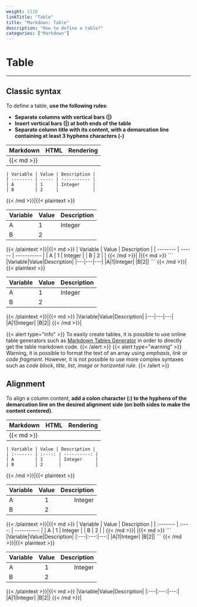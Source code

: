 ```yaml
---
weight: 2110
linkTitle: "Table"
title: "Markdown: Table"
description: "How to define a table?"
categories: ["Markdown"]
---
```


# Table
---

## Classic syntax

To define a table, **use the following rules**:

* **Separate columns with vertical bars (\|)**
* **Insert vertical bars (\|) at both ends of the table**
* **Separate column title with its content, with a demarcation line containing at least 3 hyphens characters (-)**

| Markdown | HTML | Rendering |
| -------- | ---- | --------- |
|{{< md >}}
```
| Variable | Value | Description |
| -------- | ----- | ----------- |
| A        | 1     | Integer     |
| B        | 2     |             |
```
{{< /md >}}|{{< plaintext >}}
<table>
  <thead>
    <tr>
      <th>Variable</th>
      <th>Value</th>
      <th>Description</th>
    </tr>
  </thead>
  <tbody>
    <tr>
      <td>A</td>
      <td>1</td>
      <td>Integer</td>
    </tr>
    <tr>
      <td>B</td>
      <td>2</td>
      <td></td>
    </tr>
  </tbody>
</table>
{{< /plaintext >}}|{{< md >}}
| Variable | Value | Description |
| -------- | ------ | ----------- |
| A        | 1      | Integer     |
| B        | 2      |             |
{{< /md >}}|
|{{< md >}}
```
|Variable|Value|Description|
|---|---|---|
|A|1|Integer|
|B|2||
```
{{< /md >}}|{{< plaintext >}}
<table>
  <thead>
    <tr>
      <th>Variable</th>
      <th>Value</th>
      <th>Description</th>
    </tr>
  </thead>
  <tbody>
    <tr>
      <td>A</td>
      <td>1</td>
      <td>Integer</td>
    </tr>
    <tr>
      <td>B</td>
      <td>2</td>
      <td></td>
    </tr>
  </tbody>
</table>
{{< /plaintext >}}|{{< md >}}
|Variable|Value|Description|
|---|---|---|
|A|1|Integer|
|B|2||
{{< /md >}}|

{{< alert type="info" >}}
To easily create tables, it is possible to use online table generators such as [Markdown Tables Generator](https://www.tablesgenerator.com/markdown_tables) in order to directly get the table markdown code.
{{< /alert >}}
{{< alert type="warning" >}}
Warning, it is possible to format the text of an array using *emphasis*, *link* or *code fragment*. However, it is not possible to use more complex syntaxes such as *code block*, *title*, *list*, *image* or *horizontal rule*.
{{< /alert >}}

## Alignment

To align a column content, **add a colon character (:) to the hyphens of the demarcation line on the desired alignment side (on both sides to make the content centered)**.

| Markdown | HTML | Rendering |
| -------- | ---- | --------- |
|{{< md >}}
```
| Variable | Value | Description |
| :------- | :----: | ----------: |
| A        | 1      | Integer     |
| B        | 2      |             |
```
{{< /md >}}|{{< plaintext >}}
<table>
  <thead>
    <tr>
      <th align="left">Variable</th>
      <th align="center">Value</th>
      <th align="right">Description</th>
    </tr>
  </thead>
  <tbody>
    <tr>
      <td align="left">A</td>
      <td align="center">1</td>
      <td align="right">Integer</td>
    </tr>
    <tr>
      <td align="left">B</td>
      <td align="center">2</td>
      <td align="right"></td>
    </tr>
  </tbody>
</table>
{{< /plaintext >}}|{{< md >}}
| Variable | Value | Description |
| :------- | :----: | ----------: |
| A        | 1      | Integer     |
| B        | 2      |             |
{{< /md >}}|
|{{< md >}}
```
|Variable|Value|Description|
|:---|:---:|---:|
|A|1|Integer|
|B|2||
```
{{< /md >}}|{{< plaintext >}}
<table>
  <thead>
    <tr>
      <th align="left">Variable</th>
      <th align="center">Value</th>
      <th align="right">Description</th>
    </tr>
  </thead>
  <tbody>
    <tr>
      <td align="left">A</td>
      <td align="center">1</td>
      <td align="right">Integer</td>
    </tr>
    <tr>
      <td align="left">B</td>
      <td align="center">2</td>
      <td align="right"></td>
    </tr>
  </tbody>
</table>
{{< /plaintext >}}|{{< md >}}
|Variable|Value|Description|
|:---|:---:|---:|
|A|1|Integer|
|B|2||
{{< /md >}}|
